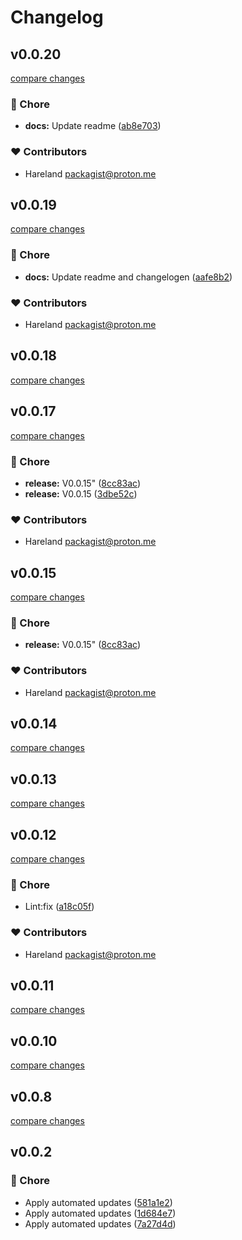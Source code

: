 # Changelog


## v0.0.20

[compare changes](https://github.com/onecode-no/event-service/compare/v0.0.19...v0.0.20)

### 🏡 Chore

- **docs:** Update readme ([ab8e703](https://github.com/onecode-no/event-service/commit/ab8e703))

### ❤️ Contributors

- Hareland <packagist@proton.me>

## v0.0.19

[compare changes](https://github.com/onecode-no/event-service/compare/v0.0.18...v0.0.19)

### 🏡 Chore

- **docs:** Update readme and changelogen ([aafe8b2](https://github.com/onecode-no/event-service/commit/aafe8b2))

### ❤️ Contributors

- Hareland <packagist@proton.me>

## v0.0.18

[compare changes](https://github.com/onecode-no/event-service/compare/v0.0.17...v0.0.18)

## v0.0.17

[compare changes](https://github.com/onecode-no/event-service/compare/v0.0.15...v0.0.17)

### 🏡 Chore

- **release:** V0.0.15" ([8cc83ac](https://github.com/onecode-no/event-service/commit/8cc83ac))
- **release:** V0.0.15 ([3dbe52c](https://github.com/onecode-no/event-service/commit/3dbe52c))

### ❤️ Contributors

- Hareland <packagist@proton.me>

## v0.0.15

[compare changes](https://github.com/onecode-no/event-service/compare/v0.0.15...v0.0.15)

### 🏡 Chore

- **release:** V0.0.15" ([8cc83ac](https://github.com/onecode-no/event-service/commit/8cc83ac))

### ❤️ Contributors

- Hareland <packagist@proton.me>

## v0.0.14

[compare changes](https://github.com/onecode-no/event-service/compare/v0.0.13...v0.0.14)

## v0.0.13

[compare changes](https://github.com/onecode-no/event-service/compare/v0.0.12...v0.0.13)

## v0.0.12

[compare changes](https://github.com/onecode-no/event-service/compare/v0.0.11...v0.0.12)

### 🏡 Chore

- Lint:fix ([a18c05f](https://github.com/onecode-no/event-service/commit/a18c05f))

### ❤️ Contributors

- Hareland <packagist@proton.me>

## v0.0.11

[compare changes](https://github.com/onecode-no/event-service/compare/v0.0.10...v0.0.11)

## v0.0.10

[compare changes](https://github.com/onecode-no/event-service/compare/v0.0.8...v0.0.10)

## v0.0.8

[compare changes](https://github.com/onecode-no/event-service/compare/v0.0.7...v0.0.8)

## v0.0.2


### 🏡 Chore

- Apply automated updates ([581a1e2](https://github.com/onecode-no/event-service/commit/581a1e2))
- Apply automated updates ([1d684e7](https://github.com/onecode-no/event-service/commit/1d684e7))
- Apply automated updates ([7a27d4d](https://github.com/onecode-no/event-service/commit/7a27d4d))

